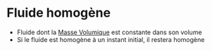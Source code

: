 # Fluide homogène

- Fluide dont la [Masse Volumique](Masse%20Volumique.md) est constante dans son volume
- Si le fluide est homogène à un instant initial, il restera homogène